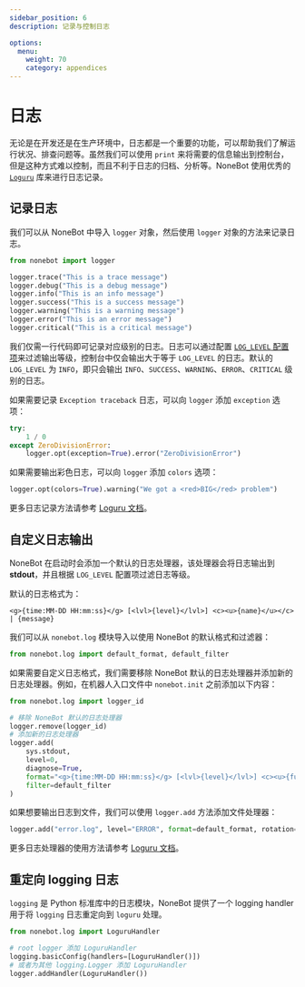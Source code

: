 ```yaml
---
sidebar_position: 6
description: 记录与控制日志

options:
  menu:
    weight: 70
    category: appendices
---
```


# 日志

无论是在开发还是在生产环境中，日志都是一个重要的功能，可以帮助我们了解运行状况、排查问题等。虽然我们可以使用 `print` 来将需要的信息输出到控制台，但是这种方式难以控制，而且不利于日志的归档、分析等。NoneBot 使用优秀的 [`Loguru`](https://loguru.readthedocs.io/) 库来进行日志记录。

## 记录日志

我们可以从 NoneBot 中导入 `logger` 对象，然后使用 `logger` 对象的方法来记录日志。

```python
from nonebot import logger

logger.trace("This is a trace message")
logger.debug("This is a debug message")
logger.info("This is an info message")
logger.success("This is a success message")
logger.warning("This is a warning message")
logger.error("This is an error message")
logger.critical("This is a critical message")
```

我们仅需一行代码即可记录对应级别的日志。日志可以通过配置 [`LOG_LEVEL` 配置项](../api/config.md#Config-log_level)来过滤输出等级，控制台中仅会输出大于等于 `LOG_LEVEL` 的日志。默认的 `LOG_LEVEL` 为 `INFO`，即只会输出 `INFO`、`SUCCESS`、`WARNING`、`ERROR`、`CRITICAL` 级别的日志。

如果需要记录 `Exception traceback` 日志，可以向 `logger` 添加 `exception` 选项：

```python {4}
try:
    1 / 0
except ZeroDivisionError:
    logger.opt(exception=True).error("ZeroDivisionError")
```

如果需要输出彩色日志，可以向 `logger` 添加 `colors` 选项：

```python
logger.opt(colors=True).warning("We got a <red>BIG</red> problem")
```

更多日志记录方法请参考 [Loguru 文档](https://loguru.readthedocs.io/)。

## 自定义日志输出

NoneBot 在启动时会添加一个默认的日志处理器，该处理器会将日志输出到**stdout**，并且根据 `LOG_LEVEL` 配置项过滤日志等级。

默认的日志格式为：

```text
<g>{time:MM-DD HH:mm:ss}</g> [<lvl>{level}</lvl>] <c><u>{name}</u></c> | {message}
```

我们可以从 `nonebot.log` 模块导入以使用 NoneBot 的默认格式和过滤器：

```python
from nonebot.log import default_format, default_filter
```

如果需要自定义日志格式，我们需要移除 NoneBot 默认的日志处理器并添加新的日志处理器。例如，在机器人入口文件中 `nonebot.init` 之前添加以下内容：

```python title=bot.py
from nonebot.log import logger_id

# 移除 NoneBot 默认的日志处理器
logger.remove(logger_id)
# 添加新的日志处理器
logger.add(
    sys.stdout,
    level=0,
    diagnose=True,
    format="<g>{time:MM-DD HH:mm:ss}</g> [<lvl>{level}</lvl>] <c><u>{full_name}</u></c> | {message}",
    filter=default_filter
)
```

如果想要输出日志到文件，我们可以使用 `logger.add` 方法添加文件处理器：

```python title=bot.py
logger.add("error.log", level="ERROR", format=default_format, rotation="1 week")
```

更多日志处理器的使用方法请参考 [Loguru 文档](https://loguru.readthedocs.io/)。

## 重定向 logging 日志

`logging` 是 Python 标准库中的日志模块，NoneBot 提供了一个 logging handler 用于将 `logging` 日志重定向到 `loguru` 处理。

```python
from nonebot.log import LoguruHandler

# root logger 添加 LoguruHandler
logging.basicConfig(handlers=[LoguruHandler()])
# 或者为其他 logging.Logger 添加 LoguruHandler
logger.addHandler(LoguruHandler())
```
